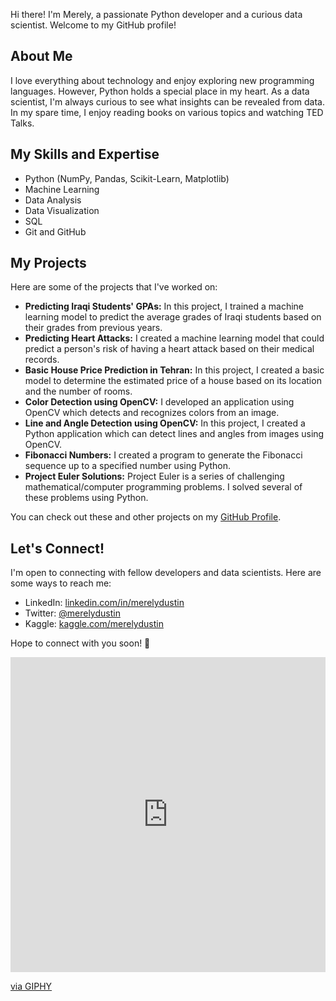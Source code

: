 
Hi there! I'm Merely, a passionate Python developer and a curious data scientist. Welcome to my GitHub profile!

## About Me

I love everything about technology and enjoy exploring new programming languages. However, Python holds a special place in my heart. As a data scientist, I'm always curious to see what insights can be revealed from data. In my spare time, I enjoy reading books on various topics and watching TED Talks.

## My Skills and Expertise

- Python (NumPy, Pandas, Scikit-Learn, Matplotlib)
- Machine Learning
- Data Analysis
- Data Visualization
- SQL
- Git and GitHub

## My Projects

Here are some of the projects that I've worked on:

- **Predicting Iraqi Students' GPAs:** In this project, I trained a machine learning model to predict the average grades of Iraqi students based on their grades from previous years.
- **Predicting Heart Attacks:** I created a machine learning model that could predict a person's risk of having a heart attack based on their medical records.
- **Basic House Price Prediction in Tehran:** In this project, I created a basic model to determine the estimated price of a house based on its location and the number of rooms.
- **Color Detection using OpenCV:** I developed an application using OpenCV which detects and recognizes colors from an image.
- **Line and Angle Detection using OpenCV:** In this project, I created a Python application which can detect lines and angles from images using OpenCV.
- **Fibonacci Numbers:** I created a program to generate the Fibonacci sequence up to a specified number using Python.
- **Project Euler Solutions:** Project Euler is a series of challenging mathematical/computer programming problems. I solved several of these problems using Python.

You can check out these and other projects on my [GitHub Profile](https://github.com/merelydustin).

## Let's Connect!

I'm open to connecting with fellow developers and data scientists. Here are some ways to reach me:

- LinkedIn: [linkedin.com/in/merelydustin](https://www.linkedin.com/in/merelydustin/)
- Twitter: [@merelydustin](https://twitter.com/merelydustin)
- Kaggle: [kaggle.com/merelydustin](https://www.kaggle.com/merelydustin)

Hope to connect with you soon! 🤗

<div style="width:100%;height:0;padding-bottom:100%;position:relative;"><iframe src="https://giphy.com/embed/SvckSy7fFviqrq8ClF" width="100%" height="100%" style="position:absolute" frameBorder="0" class="giphy-embed" allowFullScreen></iframe></div><p><a href="https://giphy.com/gifs/talk-dirty-to-me-similarweb-nerdy-SvckSy7fFviqrq8ClF">via GIPHY</a></p>
